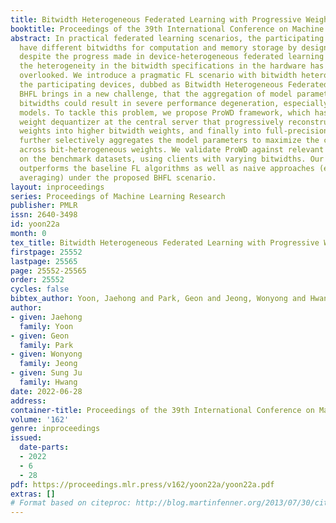 ```yaml
---
title: Bitwidth Heterogeneous Federated Learning with Progressive Weight Dequantization
booktitle: Proceedings of the 39th International Conference on Machine Learning
abstract: In practical federated learning scenarios, the participating devices may
  have different bitwidths for computation and memory storage by design. However,
  despite the progress made in device-heterogeneous federated learning scenarios,
  the heterogeneity in the bitwidth specifications in the hardware has been mostly
  overlooked. We introduce a pragmatic FL scenario with bitwidth heterogeneity across
  the participating devices, dubbed as Bitwidth Heterogeneous Federated Learning (BHFL).
  BHFL brings in a new challenge, that the aggregation of model parameters with different
  bitwidths could result in severe performance degeneration, especially for high-bitwidth
  models. To tackle this problem, we propose ProWD framework, which has a trainable
  weight dequantizer at the central server that progressively reconstructs the low-bitwidth
  weights into higher bitwidth weights, and finally into full-precision weights. ProWD
  further selectively aggregates the model parameters to maximize the compatibility
  across bit-heterogeneous weights. We validate ProWD against relevant FL baselines
  on the benchmark datasets, using clients with varying bitwidths. Our ProWD largely
  outperforms the baseline FL algorithms as well as naive approaches (e.g. grouped
  averaging) under the proposed BHFL scenario.
layout: inproceedings
series: Proceedings of Machine Learning Research
publisher: PMLR
issn: 2640-3498
id: yoon22a
month: 0
tex_title: Bitwidth Heterogeneous Federated Learning with Progressive Weight Dequantization
firstpage: 25552
lastpage: 25565
page: 25552-25565
order: 25552
cycles: false
bibtex_author: Yoon, Jaehong and Park, Geon and Jeong, Wonyong and Hwang, Sung Ju
author:
- given: Jaehong
  family: Yoon
- given: Geon
  family: Park
- given: Wonyong
  family: Jeong
- given: Sung Ju
  family: Hwang
date: 2022-06-28
address:
container-title: Proceedings of the 39th International Conference on Machine Learning
volume: '162'
genre: inproceedings
issued:
  date-parts:
  - 2022
  - 6
  - 28
pdf: https://proceedings.mlr.press/v162/yoon22a/yoon22a.pdf
extras: []
# Format based on citeproc: http://blog.martinfenner.org/2013/07/30/citeproc-yaml-for-bibliographies/
---
```

